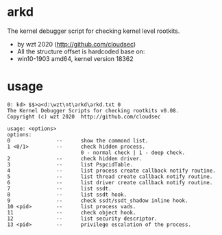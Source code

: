 # arkd
The kernel debugger script for checking kernel level rootkits.

- by wzt 2020	(http://github.com/cloudsec)
- All the structure offset is hardcoded base on:
- win10-1903 amd64, kernel version 18362

# usage
```
0: kd> $$>a<d:\wzt\nt\arkd\arkd.txt 0
The Kernel Debugger Scripts for checking rootkits v0.08.
Copyright (c) wzt 2020  http://github.com/cloudsec

usage: <options>
options:
0               --      show the commond list.
1 <0/1>         --      check hidden process.
                        0 - normal check | 1 - deep check.
2               --      check hidden driver.
3               --      list PspcidTable.
4               --      list process create callback notify routine.
5               --      list thread create callback notify routine.
6               --      list driver create callback notify routine.
7               --      list ssdt.
8               --      list ssdt hook.
9               --      check ssdt/ssdt_shadow inline hook.
10 <pid>        --      list process vads.
11              --      check object hook.
12              --      list security descriptor.
13 <pid>        --      privilege escalation of the process.
```

